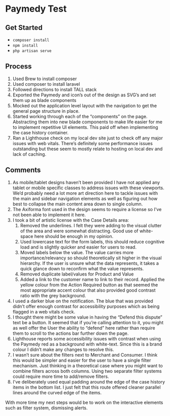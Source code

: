 # Paymedy Test

## Get Started

* `composer install`
* `npm install`
* `php artisan serve`

## Process 

1. Used Brew to install composer
2. Used composer to install laravel
3. Followed directions to install TALL stack 
4. Exported the Paymedy and icon’s out of the design as SVG’s and set them up as blade components
5. Mocked out the application level layout with the navigation to get the general page structure in place.
6. Started working through each of the “components” on the page. Abstracting them into new blade components to make life easier for me to implement repetitive UI elements. This paid off when implementing the case history container.
7. Ran a Lighthouse check on my local dev site just to check off any major issues with web vitals. There’s definitely some performance issues outstanding but these seem to mostly relate to hosting on local dev and lack of caching.

## Comments

1. As mobile/tablet designs haven’t been provided I have not applied any tablet or mobile specific classes to address issues with these viewports. We’d probably need a lot more art direction here to tackle issues with the main and sidebar navigation elements as well as figuring out how best to collapse the main content area down to single column.
2. The Axiforma font used in the design seems to require a license so I've not been able to implement it here.
3. I took a bit of artistic license with the Case Details area:
    1. Removed the underlines. I felt they were adding to the visual clutter of the area and were somewhat distracting. Good use of white-space here should be enough in my opinion.
    2. Used lowercase text for the form labels, this should reduce cognitive load and is slightly quicker and easier for users to read. 
    3. Moved labels below the value. The value carries more importance/relevancy so should theoretically sit higher in the visual hierarchy. If the user is unsure what the data represents, it takes a quick glance down to reconfirm what the value represents.
    4. Removed duplicate label/values for Product and Value
    5. Added a link to the customer name to link to their record. Applied the yellow colour from the Action Required button as that seemed the most appropriate accent colour that also provided good contrast ratio with the grey background.
4. I used a darker blue on the notification. The blue that was provided didn’t offer enough contrast for accessibility purposes which as being flagged in a web vitals check.
5. I thought there might be some value in having the “Defend this dispute” text be a button. It seemed that if you’re calling attention to it, you might as well offer the User the ability to “defend” here rather than require them to scroll to the actions bar further down the page.
6. Lighthouse reports some accessibility issues with contrast when using the Paymedy red as a background with white-text. Since this is a brand colour I didn’t make any changes to resolve this.
7. I wasn’t sure about the filters next to Merchant and Consumer. I think this would be simpler and easier for the user to have a single filter mechanism. Just thinking in a theoretical case where you might want to combine filters across both columns. Using two separate filter systems could require more time to add/remove filters.
8. I've deliberately used equal padding around the edge of the case history items in the bottom list. I just felt that this route offered cleaner parallel lines around the curved edge of the items.


With more time my next steps would be to work on the interactive elements such as filter system, dismissing alerts.
